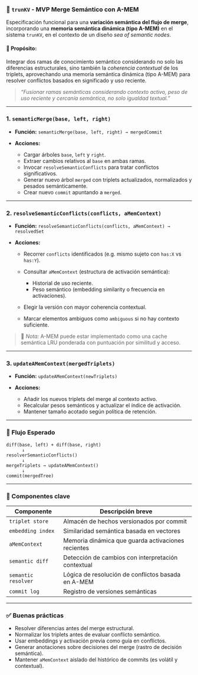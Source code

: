 ### 🧠 `trunKV` - MVP Merge Semántico con A-MEM

Especificación funcional para una **variación semántica del flujo de merge**, incorporando una **memoria semántica dinámica (tipo A-MEM)** en el sistema `trunKV`, en el contexto de un diseño *sea of semantic nodes*.

#### 🎯 Propósito:

Integrar dos ramas de conocimiento semántico considerando no solo las diferencias estructurales, sino también la *coherencia contextual* de los triplets, aprovechando una memoria semántica dinámica (tipo A-MEM) para resolver conflictos basados en significado y uso reciente.

> *“Fusionar ramas semánticas considerando contexto activo, peso de uso reciente y cercanía semántica, no solo igualdad textual.”*

---

### 1. **`semanticMerge(base, left, right)`**

* **Función:** `semanticMerge(base, left, right) → mergedCommit`
* **Acciones:**

  * Cargar árboles `base`, `left` y `right`.
  * Extraer cambios relativos al `base` en ambas ramas.
  * Invocar `resolveSemanticConflicts` para tratar conflictos significativos.
  * Generar nuevo árbol `merged` con triplets actualizados, normalizados y pesados semánticamente.
  * Crear nuevo `commit` apuntando a `merged`.

---

### 2. **`resolveSemanticConflicts(conflicts, aMemContext)`**

* **Función:** `resolveSemanticConflicts(conflicts, aMemContext) → resolvedSet`
* **Acciones:**

  * Recorrer `conflicts` identificados (e.g. mismo sujeto con `has:X` vs `has:Y`).
  * Consultar `aMemContext` (estructura de activación semántica):

    * Historial de uso reciente.
    * Peso semántico (embedding similarity o frecuencia en activaciones).
  * Elegir la versión con mayor coherencia contextual.
  * Marcar elementos ambiguos como `ambiguous` si no hay contexto suficiente.

> 🧠 *Nota:* A-MEM puede estar implementado como una cache semántica LRU ponderada con puntuación por similitud y acceso.

---

### 3. **`updateAMemContext(mergedTriplets)`**

* **Función:** `updateAMemContext(newTriplets)`
* **Acciones:**

  * Añadir los nuevos triplets del merge al contexto activo.
  * Recalcular pesos semánticos y actualizar el índice de activación.
  * Mantener tamaño acotado según política de retención.

---

### 🔁 Flujo Esperado

```text
diff(base, left) + diff(base, right)
      ↓
resolverSemanticConflicts()
      ↓
mergeTriplets → updateAMemContext()
      ↓
commit(mergedTree)
```

---

### 🧩 Componentes clave

| Componente          | Descripción breve                                  |
| ------------------- | -------------------------------------------------- |
| `triplet store`     | Almacén de hechos versionados por commit           |
| `embedding index`   | Similaridad semántica basada en vectores           |
| `aMemContext`       | Memoria dinámica que guarda activaciones recientes |
| `semantic diff`     | Detección de cambios con interpretación contextual |
| `semantic resolver` | Lógica de resolución de conflictos basada en A-MEM |
| `commit log`        | Registro de versiones semánticas                   |

---

### ✅ Buenas prácticas

* Resolver diferencias antes del merge estructural.
* Normalizar los triplets antes de evaluar conflicto semántico.
* Usar embeddings y activación previa como guía en conflictos.
* Generar anotaciones sobre decisiones del merge (rastro de decisión semántica).
* Mantener `aMemContext` aislado del histórico de commits (es volátil y contextual).

